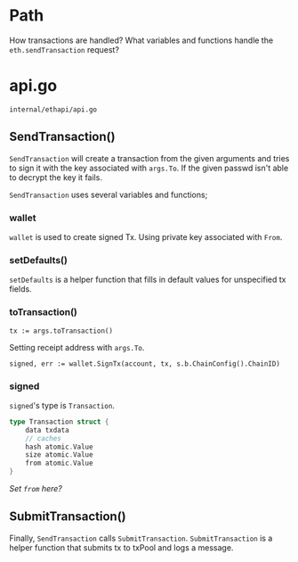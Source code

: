 # Path

How transactions are handled? What variables and functions handle the `eth.sendTransaction` request?

# api.go

`internal/ethapi/api.go`

## SendTransaction()

`SendTransaction` will create a transaction from the given arguments and tries to sign it with the key associated with `args.To`.
If the given passwd isn't able to decrypt the key it fails.

`SendTransaction` uses several variables and functions;

### wallet

`wallet` is used to create signed Tx. Using private key associated with `From`.

### setDefaults()

`setDefaults` is a helper function that fills in default values for unspecified tx fields.

### toTransaction()

`tx := args.toTransaction()`

Setting receipt address with `args.To`.

`signed, err := wallet.SignTx(account, tx, s.b.ChainConfig().ChainID)`

### signed

`signed`'s type is `Transaction`.

```go
type Transaction struct {
	data txdata
	// caches
	hash atomic.Value
	size atomic.Value
	from atomic.Value
}
```

*Set `from` here?*

## SubmitTransaction()

Finally, `SendTransaction` calls `SubmitTransaction`. `SubmitTransaction` is a helper function that submits tx to txPool and logs a message.

